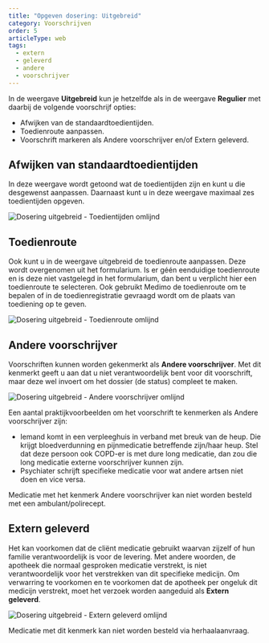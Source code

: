 ```yaml
---
title: "Opgeven dosering: Uitgebreid"
category: Voorschrijven
order: 5
articleType: web
tags:
  - extern
  - geleverd
  - andere
  - voorschrijver
---
```



In de weergave **Uitgebreid** kun je hetzelfde als in de weergave **Regulier** met daarbij de volgende voorschrijf opties:

* Afwijken van de standaardtoedientijden.
* Toedienroute aanpassen.
* Voorschrift markeren als Andere voorschrijver en/of Extern geleverd.

## Afwijken van standaardtoedientijden

In deze weergave wordt getoond wat de toedientijden zijn en kunt u die desgewenst aanpassen. Daarnaast kunt u in deze weergave maximaal zes toedientijden opgeven. 

![Dosering uitgebreid - Toedientijden omlijnd](/uploads/uitgebreid-toedientijden-omlijnd.png "Dosering uitgebreid - Toedientijden omlijnd")

## Toedienroute

Ook kunt u in de weergave uitgebreid de toedienroute aanpassen. Deze wordt overgenomen uit het formularium. Is er géén eenduidige toedienroute en is deze niet vastgelegd in het formularium, dan bent u verplicht hier een toedienroute te selecteren. Ook gebruikt Medimo de toedienroute om te bepalen of in de toedienregistratie gevraagd wordt om de plaats van toediening op te geven.

![Dosering uitgebreid - Toedienroute omlijnd](/uploads/uitgebreid-toedienroute-omlijnd.png "Dosering uitgebreid - Toedienroute omlijnd")

## Andere voorschrijver

Voorschriften kunnen worden gekenmerkt als **Andere voorschrijver**. Met dit kenmerkt geeft u aan dat u niet verantwoordelijk bent voor dit voorschrift, maar deze wel invoert om het dossier (de status) compleet te maken.

![Dosering uitgebreid - Andere voorschrijver omlijnd](/uploads/uitgebreid-andere-voorschrijver-omlijnd.png "Dosering uitgebreid - Andere voorschrijver omlijnd")

Een aantal praktijkvoorbeelden om het voorschrift te kenmerken als Andere voorschrijver zijn:

* Iemand komt in een verpleeghuis in verband met breuk van de heup. Die krijgt bloedverdunning en pijnmedicatie betreffende zijn/haar heup. Stel dat deze persoon ook COPD-er is met dure long medicatie, dan zou die long medicatie externe voorschrijver kunnen zijn.
* Psychiater schrijft specifieke medicatie voor wat andere artsen niet doen en vice versa.

Medicatie met het kenmerk Andere voorschrijver kan niet worden besteld met een ambulant/polirecept.

## Extern geleverd

Het kan voorkomen dat de cliënt medicatie gebruikt waarvan zijzelf of hun familie verantwoordelijk is voor de levering. Met andere woorden, de apotheek die normaal gesproken medicatie verstrekt, is niet verantwoordelijk voor het verstrekken van dit specifieke medicijn. Om verwarring te voorkomen en te voorkomen dat de apotheek per ongeluk dit medicijn verstrekt, moet het verzoek worden aangeduid als **Extern geleverd**.

![Dosering uitgebreid - Extern geleverd omlijnd](/uploads/uitgebreid-exter-geleverd-omlijnd.png "Dosering uitgebreid - Extern geleverd omlijnd")

Medicatie met dit kenmerk kan niet worden besteld via herhaalaanvraag.